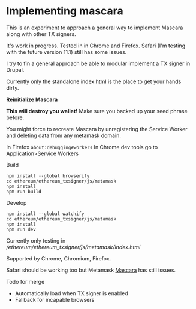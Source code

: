 # Implementing mascara

This is an experiment to approach a general way to implement Mascara along with other TX signers. 

It's work in progress. Tested in in Chrome and Firefox. Safari (I'm testing with the future version 11.1) still has some issues. 

I try to fin a general approach be able to modular implement a TX signer in Drupal. 

Currently only the standalone index.html is the place to get your hands dirty. 
 

**Reinitialize Mascara**

**This will destroy you wallet!** Make sure you backed up your seed phrase before. 

You might force to recreate Mascara by unregistering the Service Worker and deleting data from any metamask domain.

In Firefox `about:debugging#workers`
In Chrome dev tools go to Application>Service Workers



Build

```
npm install --global browserify
cd ethereum/ethereum_txsigner/js/metamask
npm install
npm run build
```

Develop

```
npm install --global watchify
cd ethereum/ethereum_txsigner/js/metamask
npm install
npm run dev
```

Currently only testing in 
*/ethereum/ethereum_txsigner/js/metamask/index.html*

Supported by Chrome, Chromium, Firefox.

Safari should be working too but Metamask [Mascara](https://github.com/MetaMask/mascara/) has still issues. 

Todo for merge 
* Automatically load when TX signer is enabled
* Fallback for incapable browsers

